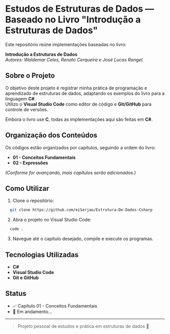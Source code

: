 # Estudos de Estruturas de Dados — Baseado no Livro "Introdução a Estruturas de Dados"

Este repositório reúne implementações baseadas no livro:

**Introdução a Estruturas de Dados**  
*Autores: Waldemar Celes, Renato Cerqueira e José Lucas Rangel.*

## Sobre o Projeto

O objetivo deste projeto é registrar minha prática de programação e aprendizado de estruturas de dados, adaptando os exemplos do livro para a linguagem **C#**.  
Utilizo o **Visual Studio Code** como editor de código e **Git/GitHub** para controle de versões.

Embora o livro use **C**, todas as implementações aqui são feitas em **C#**.

## Organização dos Conteúdos

Os códigos estão organizados por capítulos, seguindo a ordem do livro:

- **01 - Conceitos Fundamentais**
- **02 - Expressões**

*(Conforme for avançando, mais capítulos serão adicionados.)*

## Como Utilizar

1. Clone o repositório:
```bash
  git clone https://github.com/eiSerjao/Estrutura-De-Dados-Csharp
```
2. Abra o projeto no Visual Studio Code:
```bash
  code .
```
3. Navegue até o capítulo desejado, compile e execute os programas.

## Tecnologias Utilizadas

- **C#**
- **Visual Studio Code**
- **Git e GitHub**

## Status

- ✅ Capítulo 01 - Conceitos Fundamentais
- 🚧 Em andamento...

---

> Projeto pessoal de estudos e prática em estruturas de dados 🚀
